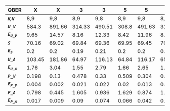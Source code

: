 ﻿| **QBER**                  | **X**  | **X**  | **3**  | **3**  | **5** | **5**  | **5**  | **5**  |
|---------------------------|--------|--------|--------|--------|-------|--------|--------|--------|
| ***`K`,`N`***             | 8,9    | 9,8    | 8,9    | 9,8    | 8,9   | 9,8    | 8,9    | 9,8    |
| ***`U_V`***               | 584.3  | 891.66 | 314.33 | 490.51 | 308.8 | 491.63 | 317.88 | 466.9  |
| ***`E`<sub>`U_V`</sub>*** | 9.65   | 14.57  | 8.16   | 12.33  | 8.42  | 11.96  | 8.49   | 10.67  |
| ***`S`***                 | 70.16  | 69.02  | 69.84  | 69.36  | 69.95 | 69.45  | 70.01  | 69.06  |
| ***`E`<sub>`S`</sub>***   | 0.2    | 0.2    | 0.19   | 0.21   | 0.2   | 0.2    | 0.2    | 0.2    |
| ***`U_A`***               | 103.45 | 181.86 | 64.97  | 116.13 | 64.84 | 116.17 | 65.81  | 109.64 |
| ***`E`<sub>`U_A`</sub>*** | 1.76   | 3.04   | 1.55   | 2.79   | 1.66  | 2.65   | 1.67   | 2.44   |
| ***`P_V`***               | 0.198  | 0.13   | 0.478  | 0.33   | 0.509 | 0.304  | 0.499  | 0.332  |
| ***`E`<sub>`P_V`</sub>*** | 0.004  | 0.002  | 0.021  | 0.022  | 0.02  | 0.013  | 0.02   | 0.022  |
| ***`P_A`***               | 0.798  | 0.445  | 1.605  | 0.936  | 1.629 | 0.874  | 1.659  | 0.906  |
| ***`E`<sub>`P_A`</sub>*** | 0.017  | 0.009  | 0.09   | 0.074  | 0.066 | 0.042  | 0.069  | 0.041  |
